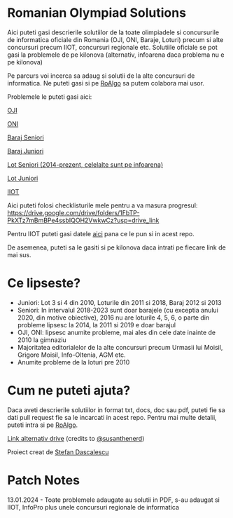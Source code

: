 # Romanian Olympiad Solutions

Aici puteti gasi descrierile solutiilor de la toate olimpiadele si concursurile de informatica oficiale din Romania (OJI, ONI, Baraje, Loturi) precum si alte concursuri precum IIOT, concursuri regionale etc. Solutiile oficiale se pot gasi la problemele de pe kilonova (alternativ, infoarena daca problema nu e pe kilonova)

Pe parcurs voi incerca sa adaug si solutii de la alte concursuri de informatica. Ne puteti gasi si pe [RoAlgo](https://discord.gg/E82gRbUBCJ) sa putem colabora mai usor.

Problemele le puteti gasi aici:

[OJI](https://kilonova.ro/problem_lists/460)

[ONI](https://kilonova.ro/problem_lists/524)

[Baraj Seniori](https://kilonova.ro/problem_lists/516)

[Baraj Juniori](https://kilonova.ro/problem_lists/508)

[Lot Seniori (2014-prezent, celelalte sunt pe infoarena)](https://kilonova.ro/problem_lists/225)

[Lot Juniori](https://kilonova.ro/problem_lists/689)

[IIOT](https://kilonova.ro/problem_lists/128)

Aici puteti folosi checklisturile mele pentru a va masura progresul: https://drive.google.com/drive/folders/1FbTP-PkXTz7mBmBPe4ssbIQOH2VwkwCz?usp=drive_link

Pentru IIOT puteti gasi datele [aici](https://tinyurl.com/arhiva-iiot) pana ce le pun si in acest repo.

De asemenea, puteti sa le gasiti si pe kilonova daca intrati pe fiecare link de mai sus.

# Ce lipseste?

* Juniori: Lot 3 si 4 din 2010, Loturile din 2011 si 2018, Baraj 2012 si 2013
* Seniori: In intervalul 2018-2023 sunt doar barajele (cu exceptia anului 2020, din motive obiective), 2016 nu are loturile 4, 5, 6, o parte din probleme lipsesc la 2014, la 2011 si 2019 e doar barajul
* OJI, ONI: lipsesc anumite probleme, mai ales din cele date inainte de 2010 la gimnaziu
* Majoritatea editorialelor de la alte concursuri precum Urmasii lui Moisil, Grigore Moisil, Info-Oltenia, AGM etc. 
* Anumite probleme de la loturi pre 2010

# Cum ne puteti ajuta? 

Daca aveti descrierile solutiilor in format txt, docs, doc sau pdf, puteti fie sa dati pull request fie sa le incarcati in acest repo. Pentru mai multe detalii, puteti intra si pe [RoAlgo](https://discord.gg/E82gRbUBCJ). 

[Link alternativ drive](https://drive.google.com/drive/folders/1swvqAbDCBJ-UAKUawtz0J2ZFvBrIz3WO?usp=sharing) (credits to [@susanthenerd](https://github.com/susanthenerd)) 

Proiect creat de [Stefan Dascalescu](https://stefdasca.ro/) 

# Patch Notes

13.01.2024 - Toate problemele adaugate au solutii in PDF, s-au adaugat si IIOT, InfoPro plus unele concursuri regionale de informatica